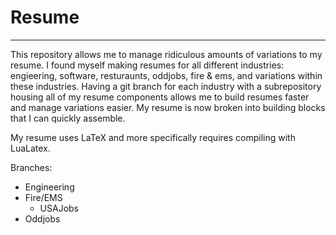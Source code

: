 # Resume

---

This repository allows me to manage ridiculous amounts of variations to my resume. I found myself making resumes for all different industries: engieering, software, resturaunts, oddjobs, fire & ems, and variations within these industries. Having a git branch for each industry with a subrepository housing all of my resume components allows me to build resumes faster and manage variations easier. My resume is now broken into building blocks that I can quickly assemble.

My resume uses LaTeX and more specifically requires compiling with LuaLatex.

Branches:

- Engineering
- Fire/EMS
  - USAJobs
- Oddjobs
